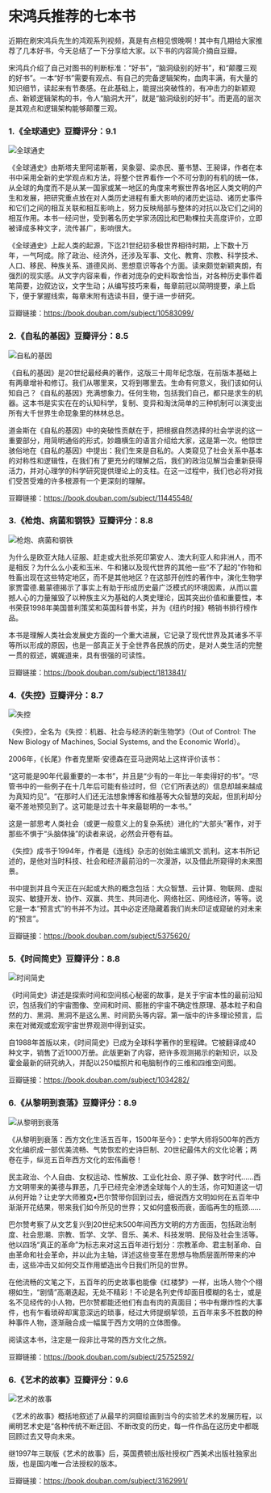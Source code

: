 # 宋鸿兵推荐的七本书
近期在刷宋鸿兵先生的鸿观系列视频，真是有点相见恨晚啊！其中有几期给大家推荐了几本好书，今天总结了一下分享给大家。以下书的内容简介摘自豆瓣。

宋鸿兵介绍了自己对图书的判断标准：“好书”，“脑洞级别的好书”，和“颠覆三观的好书”。一本“好书”需要有观点、有自己的完备逻辑架构，血肉丰满，有大量的知识细节，读起来有节奏感。在此基础上，能提出突破性的，有冲击力的新颖观点、新颖逻辑架构的书，令人“脑洞大开”，就是“脑洞级别的好书”。而更高的层次是其观点和逻辑架构能够颠覆三观。

### 1.《全球通史》豆瓣评分：9.1
![全球通史](imgs/qqts.jpg)

《全球通史》由斯塔夫里阿诺斯著，吴象婴、梁赤民、董书慧、王昶译，作者在本书中采用全新的史学观点和方法，将整个世界看作一个不可分割的有机的统一体，从全球的角度而不是从某一国家或某一地区的角度来考察世界各地区人类文明的产生和发展，把研究重点放在对人类历史进程有重大影响的诸历史运动、诸历史事件和它们之间的相互关联和相互影响上，努力反映局部与整体的对抗以及它们之间的相互作用。本书一经问世，受到著名历史学家汤因比和巴勒棵拉夫高度评价，立即被译成多种文字，流传甚广，影响很大。

《全球通史》上起人类的起源，下迄21世纪初多极世界相待时期，上下数十万年，一气呵成。除了政治、经济外，还涉及军事、文化、教育、宗教、科学技术、人口、移民、种族关系、道德风尚、思想意识等各个方面。读来颇觉新颖爽朗，有强烈的现实感。从文字内容来看，作者对庞杂的史料取舍恰当，对各种历史事件着笔简要，边叙边议，文字生动；从编写技巧来看，每章前冠以简明提要，承上启下，便于掌握线索，每章末附有选读书目，便于进一步研究。

豆瓣链接：https://book.douban.com/subject/10583099/

### 2.《自私的基因》豆瓣评分：8.5
![自私的基因](imgs/zsdjy.jpg)

《自私的基因》是20世纪最经典的著作，这版三十周年纪念版，在前版本基础上有两章增补和修订。我们从哪里来，又将到哪里去。生命有何意义，我们该如何认知自己？《自私的基因》充满想象力。任何生物，包括我们自己，都只是求生的机器。这本书是实实在在的认知科学，复制、变异和淘汰简单的三种机制可以演变出所有大千世界生命现象里的林林总总。

道金斯在《自私的基因》中的突破性贡献在于，把根据自然选择的社会学说的这一重要部分，用简明通俗的形式，妙趣横生的语言介绍给大家，这是第一次。他惊世骇俗地在《自私的基因》中提出：我们生来是自私的。人类窥见了社会关系中基本的对称性和逻辑性，在我们有了更充分的理解之后，我们的政治见解当会重新获得活力，并对心理学的科学研究提供理论上的支柱。在这一过程中，我们也必将对我们受苦受难的许多根源有一个更深刻的理解。

豆瓣链接：https://book.douban.com/subject/11445548/

### 3.《枪炮、病菌和钢铁》豆瓣评分：8.8
![枪炮、病菌和钢铁](imgs/qpbjygt.jpg)

为什么是欧亚大陆人征服、赶走或大批杀死印第安人、澳大利亚人和非洲人，而不是相反？为什么么小麦和玉米、牛和猪以及现代世界的其他一些“不了起的”作物和牲畜出现在这些特定地区，而不是其他地区？在这部开创性的著作中，演化生物学家贾雷德.戴蒙德揭示了事实上有助于形成历史最广泛模式的环境因素，从而以震撼人心的力量摧毁了以种族主义为基础的人类史理论，因其突出价值和重要性，本书荣获1998年美国普利策奖和英国科普书奖，并为《纽约时报》畅销书排行榜作品。

本书是理解人类社会发展史方面的一个重大进展，它记录了现代世界及其诸多不平等所以形成的原因，也是一部真正关于全世界各民族的历史，是对人类生活的完整一贯的叙述，娓娓道来，具有很强的可读性。

豆瓣链接：https://book.douban.com/subject/1813841/

### 4.《失控》豆瓣评分：8.7
![失控](imgs/sk.jpg)

《失控》，全名为《失控：机器、社会与经济的新生物学》（Out of Control: The New Biology of Machines, Social Systems, and the Economic World）。

2006年，《长尾》作者克里斯·安德森在亚马逊网站上这样评价该书：

“这可能是90年代最重要的一本书”，并且是“少有的一年比一年卖得好的书”。“尽管书中的一些例子在十几年后可能有些过时，但（它们所表达的）信息却越来越成为真知灼见”。“在那时人们还无法想象博客和维基等大众智慧的突起，但凯利却分毫不差地预见到了。这可能是过去十年来最聪明的一本书。”

这是一部思考人类社会（或更一般意义上的复杂系统）进化的“大部头”著作，对于那些不惧于“头脑体操”的读者来说，必然会开卷有益。

《失控》成书于1994年，作者是《连线》杂志的创始主编凯文·凯利。这本书所记述的，是他对当时科技、社会和经济最前沿的一次漫游，以及借此所窥得的未来图景。

书中提到并且今天正在兴起或大热的概念包括：大众智慧、云计算、物联网、虚拟现实、敏捷开发、协作、双赢、共生、共同进化、网络社区、网络经济，等等。说它是一本“预言式”的书并不为过。其中必定还隐藏着我们尚未印证或窥破的对未来的“预言”。

豆瓣链接：https://book.douban.com/subject/5375620/

### 5.《时间简史》豆瓣评分：8.8
![时间简史](imgs/sjjs.jpg)

《时间简史》讲述是探索时间和空间核心秘密的故事，是关于宇宙本性的最前沿知识，包括我们的宇宙图像、空间和时间、膨胀的宇宙不确定性原理、基本粒子和自然的力、黑洞、黑洞不是这么黑、时间箭头等内容。第一版中的许多理论预言，后来在对微观或宏观宇宙世界观测中得到证实。

自1988年首版以来，《时间简史》已成为全球科学著作的里程碑。它被翻译成40种文字，销售了近1000万册。此版更新了内容，把许多观测揭示的新知识，以及霍金最新的研究纳入，并配以250幅照片和电脑制作的三维和四维空间图。

豆瓣链接：https://book.douban.com/subject/1034282/

### 6.《从黎明到衰落》豆瓣评分：8.9
![从黎明到衰落](imgs/clmdsl.jpg)

《从黎明到衰落：西方文化生活五百年，1500年至今》：史学大师将500年的西方文化编织成一部优美流畅、气势恢宏的史诗巨制、20世纪最伟大的文化论著；两卷在手，纵览五百年西方文化的宏伟画卷！

民主政治、个人自由、女权运动、性解放、工业化社会、原子弹、数字时代……西方文明带来的美德与罪恶，几乎已经完全渗透全球每个人的生活，你可知道这一切从何开始？让史学大师雅克•巴尔赞带你回到过去，细说西方文明如何在五百年中渐渐开花结果，带来我们如今所见的世界；又如何盛极而衰，面临再生的瓶颈……

巴尔赞考察了从文艺复兴到20世纪末500年间西方文明的方方面面，包括政治制度、社会思潮、宗教、哲学、文学、音乐、美术、科技发明、民俗及社会生活等。他以四场“真正的革命”为标志来对这五百年进行划分：宗教革命、君主制革命、自由革命和社会革命，并以此为主轴，详述这些变革在思想与物质层面所带来的冲击，这些冲击又如何交互作用塑造出今日我们所见的世界。

在他流畅的文笔之下，五百年的历史故事也能像《红楼梦》一样，出场人物个个栩栩如生，“剧情”高潮迭起，无处不精彩！不论是名列史传却面目模糊的名士，或是名不见经传的小人物，巴尔赞都能还他们有血有肉的真面目；书中有爆炸性的大事件，也有乍看琐碎却寓意深远的琐事，经过大师提纲挈领，五百年来多不胜数的种种事件人物，逐渐融合成一幅属于西方文明的立体图像。

阅读这本书，注定是一段非比寻常的西方文化之旅。

豆瓣链接：https://book.douban.com/subject/25752592/

### 6.《艺术的故事》豆瓣评分：9.6
![艺术的故事](imgs/ysdgs.jpg)

《艺术的故事》概括地叙述了从最早的洞窟绘画到当今的实验艺术的发展历程，以阐明艺术史是“各种传统不断迂回、不断改变的历史，每一件作品在这历史中都既回顾过去又导向未来。

继1997年三联版《艺术的故事》后，英国费顿出版社授权广西美术出版社独家出版，也是国内唯一合法授权的版本。

豆瓣链接：https://book.douban.com/subject/3162991/